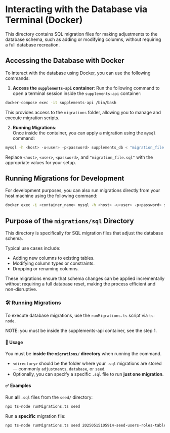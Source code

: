 # Interacting with the Database via Terminal (Docker)

This directory contains SQL migration files for making adjustments to the database schema, such as adding or modifying columns, without requiring a full database recreation.

## Accessing the Database with Docker

To interact with the database using Docker, you can use the following commands:

1. **Access the `supplements-api` container**:
  Run the following command to open a terminal session inside the `supplements-api` container:
  ```bash
  docker-compose exec -it supplements-api /bin/bash
  ```
  This provides access to the `migrations` folder, allowing you to manage and execute migration scripts.

2. **Running Migrations**:  
  Once inside the container, you can apply a migration using the `mysql` command:  
  ```bash
  mysql -h <host> -u<user> -p<password> supplements_db < "migration_file.sql"
  ```
  Replace `<host>`, `<user>`, `<password>`, and `"migration_file.sql"` with the appropriate values for your setup.

## Running Migrations for Development

For development purposes, you can also run migrations directly from your host machine using the following command:
```bash
docker exec -i <container_name> mysql -h <host> -u<user> -p<password> supplements_db < "migration_file.sql"
```

## Purpose of the `migrations/sql` Directory

This directory is specifically for SQL migration files that adjust the database schema.

Typical use cases include:
- Adding new columns to existing tables.
- Modifying column types or constraints.
- Dropping or renaming columns.

These migrations ensure that schema changes can be applied incrementally without requiring a full database reset, making the process efficient and non-disruptive.


### 🛠️ Running Migrations

To execute database migrations, use the `runMigrations.ts` script via `ts-node`.

NOTE: you must be inside the supplements-api container, see the step 1.

#### 📌 Usage

 You must be **inside the `migrations/` directory** when running the command.
- `<directory>` should be the folder where your `.sql` migrations are stored — commonly `adjustments`, `database`, or `seed`.
- Optionally, you can specify a specific `.sql` file to run **just one migration**.

#### ✅ Examples

Run **all** `.sql` files from the `seed/` directory:

```bash
npx ts-node runMigrations.ts seed
```

Run a **specific** migration file:

```bash
npx ts-node runMigrations.ts seed 20250515105914-seed-users-roles-table.sql
```